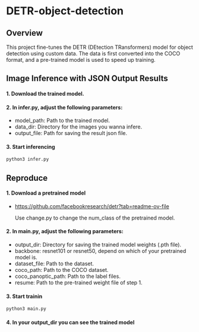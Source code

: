 # DETR-object-detection
## Overview
This project fine-tunes the DETR (DEtection TRansformers) model for object detection using custom data. The data is first converted into the COCO format, and a pre-trained model is used to speed up training.
## Image Inference with JSON Output Results
#### 1. Download the trained model.
#### 2. In infer.py, adjust the following parameters:
* model_path: Path to the trained model.
* data_dir: Directory for the images you wanna infere.
* output_file: Path for saving the result json file.
#### 3. Start inferencing
   ```bash
   python3 infer.py
   ```
## Reproduce
#### 1. Download a pretrained model
* https://github.com/facebookresearch/detr?tab=readme-ov-file

   Use change.py to change the num_class of the pretrained model.

#### 2. In main.py, adjust the following parameters:
* output_dir: Directory for saving the trained model weights (.pth file).
* backbone: resnet101 or resnet50, depend on which of your pretrained model is.
* dataset_file: Path to the dataset.
* coco_path: Path to the COCO dataset.
* coco_panoptic_path: Path to the label files.
* resume: Path to the pre-trained weight file of step 1.

#### 3. Start trainin
   ```bash
   python3 main.py
   ```
#### 4. In your output_dir you can see the trained model
